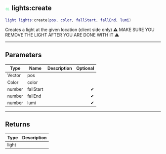 ## ![client](.gitbook/assets/client.png) lights:create


```lua
light lights:create(pos, color, fallStart, fallEnd, lumi)
```

Creates a light at the given location (client side only)
⚠ MAKE SURE YOU REMOVE THE LIGHT AFTER YOU ARE DONE WITH IT ⚠


------
## Parameters

| Type   | Name | Description              | Optional |
| ------ | ---- | ------------------------ | -------: |
| Vector | pos |  |  |
| Color | color |  |  |
| number | fallStart |  | ✔ |
| number | fallEnd |  | ✔ |
| number | lumi |  | ✔ |

------
## Returns

| Type | Description |
| ---- | ----------: |
| light |  |

